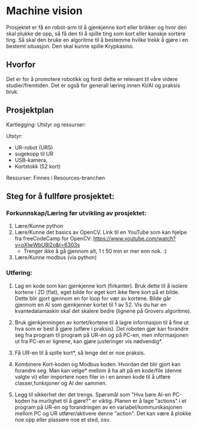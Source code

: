 # Machine vision
Prosjektet er få en robot-arm til å gjenkjenne kort eller brikker og hvor den skal plukke de opp, så få den til å spille ting som kort eller kanskje sortere ting. Så skal den bruke en algoritme til å bestemme hvilke trekk å gjøre i en bestemt situasjon. Den skal kunne spille Krypkasino.

## Hvorfor
Det er for å promotere robotikk og fordi dette er relevant til våre videre studier/fremtiden.
Det er også for generall læring innen KI/AI og praksis bruk.

## Prosjektplan
Kartlegging:
Utstyr og ressurser:

Utstyr: 
 - UR-robot (UR5)
 - sugekopp til UR
 -  USB-kamera,
 -  Kortstokk (52 kort)

Ressurser:
	Finnes i Resources-branchen
  
## Steg for å fullføre prosjektet:

### Forkunnskap/Læring før utvikling av prosjektet:
1. Lære/Kunne python
2. Lære/Kunne det basics av OpenCV.
   	Link til en YouTube som kan hjelpe fra freeCodeCamp for OpenCV: 
        	https://www.youtube.com/watch?v=oXlwWbU8l2o&t=6303s
   	- Trenger ikke å gå gjennom alt, 1 t 50 min er mer enn nok. :)
3. Lære/Kunne modbus (via python)

### Utføring:

1. Lag en kode som kan gjenkjenne kort (firkanter).
   Bruk dette til å isolere kortene i 2D (flat), eget bilde for eget kort ikke flere kort på et bilde.
   Dette blir gjort gjennom en for loop for vær av kortene.
   Bilde går gjennom en AI som gjenkjenner kortet til 1 av 52.
   	Vis du har en kvantedatamaskin skal det skalere bedre (lignene på Grovers algoritme).
   
2. Bruk gjenkjenningen av kortet/kortene til å lagre informasjon til å fine ut hva som er best å gjøre (utføre i praksis).
   	Det roboten gjør kan forandre seg fra program til program på UR-en og på PC-en,
   	men informasjonen ut fra PC-en er lignene, kan gjøre justeringer vis nødvendig*.

3. Få UR-en til å spille kort*, så lenge det er noe praksis.

4. Kombinere Kort-koden og Modbus koden.
   	Hvordan det blir gjort kan forandre seg.
   	Man kan velge* mellom å ha alt på en kode/file (denne valgte vi)
   	eller importere noen filer in i en annen kode til å utføre classer,funksjoner og AI der sammen.
5. Legg til sikkerhet der det trengs.
   	Spørsmål som "Hva børe AI-en PC-koden ha murlighet til å gjøre?" er viktig.
   	Planen er å lage "actions" i et program på UR-en og forandringen av en variabel/kommunikasjonen
   	mellom PC og UR utfører/aktivere denne "action". Det kan være å plokke noe opp eller plassere noe et sted, osv.









